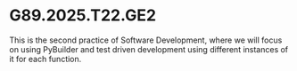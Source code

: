 # G89.2025.T22.GE2
This is the second practice of Software Development, where we will focus on using PyBuilder and test driven development using different instances of it for each function.
